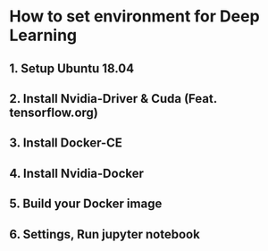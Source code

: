 # How to set environment for Deep Learning

## 1. Setup Ubuntu 18.04
## 2. Install Nvidia-Driver & Cuda (Feat. tensorflow.org)
## 3. Install Docker-CE
## 4. Install Nvidia-Docker
## 5. Build your Docker image
## 6. Settings, Run jupyter notebook
